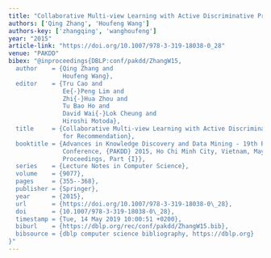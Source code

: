 ```yaml
---
title: "Collaborative Multi-view Learning with Active Discriminative Prior for Recommendation"
authors: ['Qing Zhang', 'Houfeng Wang']
authors-key: ['zhangqing', 'wanghoufeng']
year: "2015"
article-link: "https://doi.org/10.1007/978-3-319-18038-0_28"
venue: "PAKDD"
bibex: "@inproceedings{DBLP:conf/pakdd/ZhangW15,
  author    = {Qing Zhang and
               Houfeng Wang},
  editor    = {Tru Cao and
               Ee{-}Peng Lim and
               Zhi{-}Hua Zhou and
               Tu Bao Ho and
               David Wai{-}Lok Cheung and
               Hiroshi Motoda},
  title     = {Collaborative Multi-view Learning with Active Discriminative Prior
               for Recommendation},
  booktitle = {Advances in Knowledge Discovery and Data Mining - 19th Pacific-Asia
               Conference, {PAKDD} 2015, Ho Chi Minh City, Vietnam, May 19-22, 2015,
               Proceedings, Part {I}},
  series    = {Lecture Notes in Computer Science},
  volume    = {9077},
  pages     = {355--368},
  publisher = {Springer},
  year      = {2015},
  url       = {https://doi.org/10.1007/978-3-319-18038-0\_28},
  doi       = {10.1007/978-3-319-18038-0\_28},
  timestamp = {Tue, 14 May 2019 10:00:51 +0200},
  biburl    = {https://dblp.org/rec/conf/pakdd/ZhangW15.bib},
  bibsource = {dblp computer science bibliography, https://dblp.org}
}"
---
```

